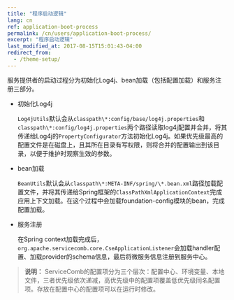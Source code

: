 ```yaml
---
title: "程序启动逻辑"
lang: cn
ref: application-boot-process
permalink: /cn/users/application-boot-process/
excerpt: "程序启动逻辑"
last_modified_at: 2017-08-15T15:01:43-04:00
redirect_from:
  - /theme-setup/
---
```


服务提供者的启动过程分为初始化Log4j、bean加载（包括配置加载）和服务注册三部分。

* 初始化Log4j

   `Log4jUtils`默认会从`classpath\*:config/base/log4j.properties`和`classpath\*:config/log4j.properties`两个路径读取log4j配置并合并，将其传递给Log4j的`PropertyConfigurator`方法初始化Log4j。如果优先级最高的配置文件是在磁盘上，且其所在目录有写权限，则将合并的配置输出到该目录，以便于维护时观察生效的参数。

* bean加载

   `BeanUtils`默认会从`classpath\*:META-INF/spring/\*.bean.xml`路径加载配置文件，并将其传递给Spring框架的`ClassPathXmlApplicationContext`完成应用上下文加载。在这个过程中会加载foundation-config模块的bean，完成配置加载。

* 服务注册

   在Spring context加载完成后，`org.apache.servicecomb.core.CseApplicationListener`会加载handler配置、加载provider的schema信息，最后将微服务信息注册到服务中心。

> **说明：**
> ServiceComb的配置项分为三个层次：配置中心、环境变量、本地文件，三者优先级依次递减，高优先级中的配置项覆盖低优先级同名配置项。存放在配置中心的配置项可以在运行时修改。
